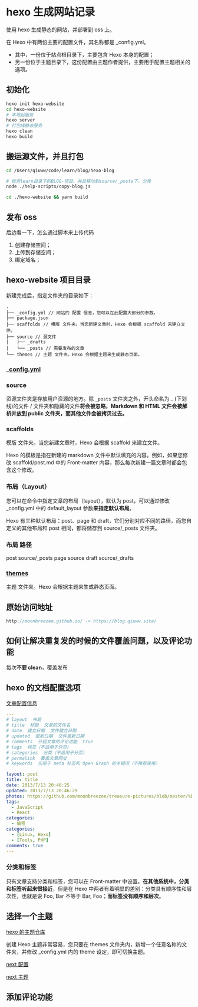 # hexo 生成网站记录

使用 hexo 生成静态的网站，并部署到 oss 上。

在 Hexo 中有两份主要的配置文件，其名称都是 \_config.yml。

- 其中，一份位于站点根目录下，主要包含 Hexo 本身的配置；
- 另一份位于主题目录下，这份配置由主题作者提供，主要用于配置主题相关的选项。

## 初始化

```bash
hexo init hexo-website
cd hexo-website
# 本地起服务
hexo server
# 打包成静态服务
hexo clean
hexo build
```

## 搬运源文件，并且打包

```bash
cd /Users/qiuww/code/learn/blog/hexo-blog

# 检索learn目录下的BLOG-项目，并且移动到source/_posts下，分类
node ./help-scripts/copy-blog.js

cd ./hexo-website && yarn build
```

## 发布 oss

后边看一下，怎么通过脚本来上传代码

1. 创建存储空间；
2. 上传到存储空间；
3. 绑定域名；

## hexo-website 项目目录

新建完成后，指定文件夹的目录如下：

```
.
├── _config.yml // 网站的 配置 信息，您可以在此配置大部分的参数。
├── package.json
├── scaffolds // 模版 文件夹。当您新建文章时，Hexo 会根据 scaffold 来建立文件。
├── source // 源文件
|   ├── _drafts
|   └── _posts // 需要发布的文章
└── themes // 主题 文件夹。Hexo 会根据主题来生成静态页面。
```

### [\_config.yml](https://hexo.io/zh-cn/docs/configuration)

### source

资源文件夹是存放用户资源的地方。除 `_posts` 文件夹之外，开头命名为 \_ (下划线)的文件 / 文件夹和隐藏的文件**将会被忽略**。**Markdown 和 HTML 文件会被解析并放到 public 文件夹，而其他文件会被拷贝过去。**

### scaffolds

模版 文件夹。当您新建文章时，Hexo 会根据 scaffold 来建立文件。

Hexo 的模板是指在新建的 markdown 文件中默认填充的内容。例如，如果您修改 scaffold/post.md 中的 Front-matter 内容，那么每次新建一篇文章时都会包含这个修改。

### 布局（Layout）

您可以在命令中指定文章的布局（layout），默认为 post，可以通过修改 \_config.yml 中的 default_layout 参数**来指定默认布局**。

Hexo 有三种默认布局：post、page 和 draft，它们分别对应不同的路径，而您自定义的其他布局和 post 相同，都将储存到 source/\_posts 文件夹。

### 布局 路径

post source/\_posts
page source
draft source/\_drafts

### [themes](https://hexo.io/zh-cn/docs/themes)

主题 文件夹。Hexo 会根据主题来生成静态页面。

## 原始访问地址

```js
http://moonbreezee.github.io/ -> https://blog.qiuww.site/
```

## 如何让解决重复发的时候的文件覆盖问题，以及评论功能

每次**不要 clean**，覆盖发布

## hexo 的文档配置选项

[文章配置信息](https://hexo.io/zh-cn/docs/front-matter)

```yaml
---
# layout  布局
# title  标题  文章的文件名
# date  建立日期  文件建立日期
# updated  更新日期  文件更新日期
# comments  开启文章的评论功能  true
# tags  标签（不适用于分页）
# categories  分类（不适用于分页）
# permalink  覆盖文章网址
# keywords  仅用于 meta 标签和 Open Graph 的关键词（不推荐使用）

layout: post
title: title
date: 2013/7/13 20:46:25
updated: 2013/7/13 20:46:29
photos: https://github.com/moonbreezee/treasure-pictures/blob/master/%E4%BA%8C%E5%8D%81%E5%9B%9B%E8%8A%82%E6%B0%94%E4%B8%8E%E4%BC%A0%E7%BB%9F%E8%8A%82%E6%97%A5/2019%E5%B9%B41%E6%9C%885%E6%97%A5-%E5%B0%8F%E5%AF%92.jpeg
tags:
  - JavaScript
  - React
categories:
  - 编程
categories:
  - [Linux, Hexo]
  - [Tools, PHP]
comments: true
---
```

### 分类和标签

只有文章支持分类和标签，您可以在 Front-matter 中设置。**在其他系统中，分类和标签听起来很接近**，但是在 Hexo 中两者有着明显的差别：分类具有顺序性和层次性，也就是说 Foo, Bar 不等于 Bar, Foo；**而标签没有顺序和层次**。

## 选择一个主题

[hexo 的主题仓库](https://hexo.io/themes/)

创建 Hexo 主题非常容易，您只要在 themes 文件夹内，新增一个任意名称的文件夹，并修改 \_config.yml 内的 theme 设定，即可切换主题。

[next 配置](https://blog.csdn.net/u012294515/article/details/83094693)

[next 主题](http://theme-next.iissnan.com/getting-started.html)

## 添加评论功能
